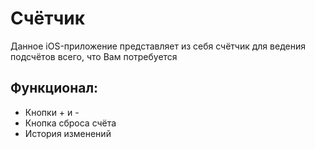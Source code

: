 #  Счётчик
Данное iOS-приложение представляет из себя счётчик для ведения подсчётов всего, что Вам потребуется

## Функционал:
* Кнопки + и -
* Кнопка сброса счёта
* История изменений
